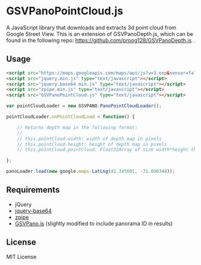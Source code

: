 # GSVPanoPointCloud.js

A JavaScript library that downloads and extracts 3d point cloud from Google Street View. This is an extension of GSVPanoDepth.js, which can be found in the following repo:  https://github.com/proog128/GSVPanoDepth.js .

## Usage

```html
<script src="https://maps.googleapis.com/maps/api/js?v=3.exp&sensor=false" type="text/javascript"></script>
<script src="jquery.min.js" type="text/javascript"></script>
<script src="jquery.base64.min.js" type="text/javascript"></script>
<script src="zpipe.min.js" type="text/javascript"></script>
<script src="GSVPanoPointCloud.js" type="text/javascript"></script>
```

```js
var pointCloudLoader = new GSVPANO.PanoPointCloudLoader();

pointCloudLoader.onPointCloudLoad = function() {

    // Returns depth map in the following format:
    //
    // this.pointCloud.width: width of depth map in pixels
    // this.pointCloud.height: height of depth map in pixels
    // this.pointCloud.pointCloud: Float32Array of size width*height that contains the depth at each pixel

};

panoLoader.load(new google.maps.LatLng(42.345601, -71.098348));
```

## Requirements

* jQuery
* [jquery-base64](https://github.com/carlo/jquery-base64)
* [zpipe](https://github.com/richardassar/zpipe)
* [GSVPano.js](https://github.com/spite/GSVPano.js) (slightly modified to include panorama ID in results)

## License

MIT License
